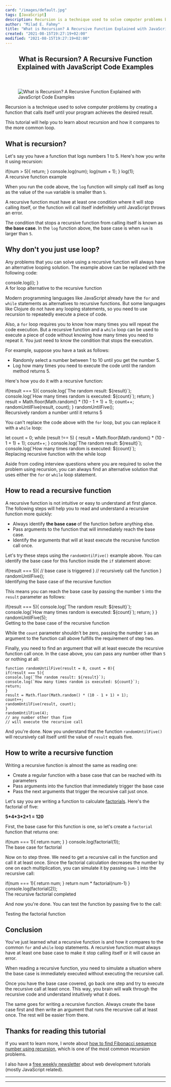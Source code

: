```yaml
---
card: "/images/default.jpg"
tags: [JavaScript]
description: Recursion is a technique used to solve computer problems by c
author: "Milad E. Fahmy"
title: "What is Recursion? A Recursive Function Explained with JavaScript Code Examples"
created: "2021-08-15T19:27:19+02:00"
modified: "2021-08-15T19:27:19+02:00"
---
```

<div class="site-wrapper">
<main id="site-main" class="site-main outer">
<div class="inner">
<article class="post-full post tag-javascript tag-recursion ">
<header class="post-full-header">
<h1 class="post-full-title">What is Recursion? A Recursive Function Explained with JavaScript Code Examples</h1>
</header>
<figure class="post-full-image">
<picture>
<source media="(max-width: 700px)" sizes="1px" srcset="data:image/gif;base64,R0lGODlhAQABAIAAAAAAAP///yH5BAEAAAAALAAAAAABAAEAAAIBRAA7 1w">
<source media="(min-width: 701px)" sizes="(max-width: 800px) 400px,
(max-width: 1170px) 700px,
1400px" srcset="/news/content/images/size/w300/2021/02/recursion-1.png 300w,
/news/content/images/size/w600/2021/02/recursion-1.png 600w,
/news/content/images/size/w1000/2021/02/recursion-1.png 1000w,
/news/content/images/size/w2000/2021/02/recursion-1.png 2000w">
<img onerror="this.style.display='none'" src="/news/content/images/size/w2000/2021/02/recursion-1.png" alt="What is Recursion? A Recursive Function Explained with JavaScript Code Examples">
</picture>
</figure>
<section class="post-full-content">
<div class="post-content">
<p>Recursion is a technique used to solve computer problems by creating a function that calls itself until your program achieves the desired result. </p>
<p>This tutorial will help you to learn about recursion and how it compares to the more common loop.</p>
<h2 id="what-is-recursion">What is recursion?</h2>
<p>Let's say you have a function that logs numbers 1 to 5. Here's how you write it using recursion:</p>
if(num &gt; 5){
return;
}
console.log(num);
log(num + 1);
}
log(1);</code></pre>
<figcaption>A recursive function example</figcaption>
</figure>
<p>When you run the code above, the <code>log</code> function will simply call itself as long as the value of the <code>num</code> variable is smaller than <code>5</code>. </p>
<p>A recursive function must have at least one condition where it will stop calling itself, or the function will call itself indefinitely until JavaScript throws an error.</p>
<p>The condition that stops a recursive function from calling itself is known as <strong>the base case</strong>. In the <code>log</code> function above, the base case is when <code>num</code> is larger than <code>5</code>.</p>
<h2 id="why-don-t-you-just-use-loop">Why don't you just use loop?</h2>
<p>Any problems that you can solve using a recursive function will always have an alternative looping solution. The example above can be replaced with the following code:</p>
console.log(i);
}</code></pre>
<figcaption>A for loop alternative to the recursive function</figcaption>
</figure>
<p>Modern programming languages like JavaScript already have the <code>for</code> and <code>while</code> statements as alternatives to recursive functions. But some languages like Clojure do not have any looping statements, so you need to use recursion to repeatedly execute a piece of code.</p>
<p>Also, a <code>for</code> loop requires you to know how many times you will repeat the code execution. But a recursive function and a <code>while</code> loop can be used to execute a piece of code without knowing how many times you need to repeat it. You just need to know the condition that stops the execution.</p>
<p>For example, suppose you have a task as follows:</p>
<ul>
<li>Randomly select a number between 1 to 10 until you get the number 5. </li>
<li>Log how many times you need to execute the code until the random method returns 5.</li>
</ul>
<p>Here's how you do it with a recursive function:</p>
if(result === 5){
console.log(`The random result: ${result}`);
console.log(`How many times random is executed: ${count}`);
return;
}
result = Math.floor(Math.random() * (10 - 1 + 1) + 1);
count++;
randomUntilFive(result, count);
}
randomUntilFive();</code></pre>
<figcaption>Recursively random a number until it returns 5</figcaption>
</figure>
<p>You can't replace the code above with the <code>for</code> loop, but you can replace it with a <code>while</code> loop:</p>
let count = 0;
while (result !== 5) {
result = Math.floor(Math.random() * (10 - 1 + 1) + 1);
count++;
}
console.log(`The random result: ${result}`);
console.log(`How many times random is executed: ${count}`);</code></pre>
<figcaption>Replacing recursive function with the while loop</figcaption>
</figure>
<p>Aside from coding interview questions where you are required to solve the problem using recursion, you can always find an alternative solution that uses either the <code>for</code> or <code>while</code> loop statement.</p>
<h2 id="how-to-read-a-recursive-function">How to read a recursive function</h2>
<p>A recursive function is not intuitive or easy to understand at first glance. The following steps will help you to read and understand a recursive function more quickly:</p>
<ul>
<li>Always identify <strong>the base case </strong>of the function before anything else.</li>
<li>Pass arguments to the function that will immediately reach the base case.</li>
<li>Identify the arguments that will at least execute the recursive function call once.</li>
</ul>
<p>Let's try these steps using the <code>randomUntilFive()</code> example above. You can identify the base case for this function inside the <code>if</code> statement above:</p>
if(result === 5){
// base case is triggered
}
// recursively call the function
}
randomUntilFive();</code></pre>
<figcaption>Identifying the base case of the recursive function</figcaption>
</figure>
<p>This means you can reach the base case by passing the number <code>5</code> into the <code>result</code> parameter as follows:</p>
if(result === 5){
console.log(`The random result: ${result}`);
console.log(`How many times random is executed: ${count}`);
return;
}
}
randomUntilFive(5);</code></pre>
<figcaption>Getting to the base case of the recursive function</figcaption>
</figure>
<p>While the <code>count</code> parameter shouldn't be zero, passing the number <code>5</code> as an argument to the function call above fulfills the requirement of step two.</p>
<p>Finally, you need to find an argument that will at least execute the recursive function call once. In the case above, you can pass any number other than <code>5</code> or nothing at all:</p><pre><code class="language-js">function randomUntilFive(result = 0, count = 0){
if(result === 5){
console.log(`The random result: ${result}`);
console.log(`How many times random is executed: ${count}`);
return;
}
result = Math.floor(Math.random() * (10 - 1 + 1) + 1);
count++;
randomUntilFive(result, count);
}
randomUntilFive(4);
// any number other than five
// will execute the recursive call</code></pre>
<p>And you're done. Now you understand that the function <code>randomUntilFive()</code> will recursively call itself until the value of <code>result</code> equals five. </p>
<h2 id="how-to-write-a-recursive-function">How to write a recursive function</h2>
<p>Writing a recursive function is almost the same as reading one:</p>
<ul>
<li>Create a regular function with a base case that can be reached with its parameters</li>
<li>Pass arguments into the function that immediately trigger the base case</li>
<li>Pass the next arguments that trigger the recursive call just once.</li>
</ul>
<p>Let's say you are writing a function to calculate <a href="https://en.wikipedia.org/wiki/Factorial">factorials</a>. Here's the factorial of five:</p>
<p><strong>5*4*3*2*1 = 120</strong></p>
<p>First, the base case for this function is one, so let's create a <code>factorial</code> function that returns one:</p>
if(num === 1){
return num;
}
}
console.log(factorial(1));</code></pre>
<figcaption>The base case for factorial</figcaption>
</figure>
<p>Now on to step three. We need to get a recursive call in the function and call it at least once. Since the factorial calculation decreases the number by one on each multiplication, you can simulate it by passing <code>num-1</code> into the recursive call:</p>
if(num === 1){
return num;
}
return num * factorial(num-1)
}
console.log(factorial(2));</code></pre>
<figcaption>The recursive factorial completed</figcaption>
</figure>
<p>And now you're done. You can test the function by passing five to the call:</p>
<figcaption>Testing the factorial function</figcaption>
</figure>
<h2 id="conclusion">Conclusion</h2>
<p>You've just learned what a recursive function is and how it compares to the common <code>for</code> and <code>while</code> loop statements. A recursive function must always have at least one base case to make it stop calling itself or it will cause an error. </p>
<p>When reading a recursive function, you need to simulate a situation where the base case is immediately executed without executing the recursive call. </p>
<p>Once you have the base case covered, go back one step and try to execute the recursive call at least once. This way, you brain will walk through the recursive code and understand intuitively what it does.</p>
<p>The same goes for writing a recursive function. Always create the base case first and then write an argument that runs the recursive call at least once. The rest will be easier from there.</p>
<h2 id="thanks-for-reading-this-tutorial">Thanks for reading this tutorial</h2>
<p>If you want to learn more, I wrote about <a href="https://sebhastian.com/fibonacci-recursion-javascript/">how to find Fibonacci sequence number using recursion</a>, which is one of the most common recursion problems.</p>
<p>I also have a <a href="https://sebhastian.com/newsletter/">free weekly newsletter</a> about web development tutorials (mostly JavaScript related).</p>
</div>
<hr>
<hr>
</section>
</article>
</div>
</main>
</div>
<!-- Google Tag Manager (noscript) -->
<!-- End Google Tag Manager (noscript) -->
